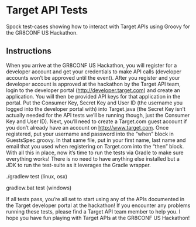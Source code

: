 Target API Tests
================

Spock test-cases showing how to interact with Target APIs using Groovy for the GR8CONF US Hackathon.

Instructions
------------

When you arrive at the GR8CONF US Hackathon, you will register for a developer account and get your credentials to make API calls (developer accounts won’t be approved until the event). After you register and your developer account is approved at the hackathon by the Target API team, login to the developer portal (http://developer.target.com) and create an application. You will then be provided API keys for that application in the portal. Put the Consumer Key, Secret Key and User ID (the username you logged into the developer portal with) into Target.java (the Secret Key isn’t actually needed for the API tests we’ll be running though, just the Consumer Key and User ID). Next, you’ll need to create a Target.com guest account if you don’t already have an account on http://www.target.com. Once registered, put your username and password into the “when” block in GuestsSpec.groovy. In that same file, put in your first name, last name and email that you used when registering on Target.com into the “then” block. With all this in place, now it’s time to run the tests via Gradle to make sure everything works! There is no need to have anything else installed but a JDK to run the test-suite as it leverages the Gradle wrapper.

./gradlew test (linux, osx)

gradlew.bat test (windows)

If all tests pass, you’re all set to start using any of the APIs documented in the Target developer portal at the hackathon! If you encounter any problems running these tests, please find a Target API team member to help you. I hope you have fun playing with Target APIs at the GR8CONF US Hackathon!
